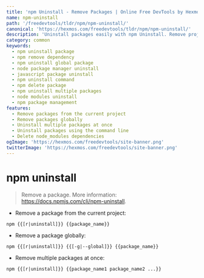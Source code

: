 ```yaml
---
title: 'npm Uninstall - Remove Packages | Online Free DevTools by Hexmos'
name: npm-uninstall
path: '/freedevtools/tldr/npm/npm-uninstall/'
canonical: 'https://hexmos.com/freedevtools/tldr/npm/npm-uninstall/'
description: 'Uninstall packages easily with npm Uninstall. Remove project dependencies and global modules quickly. Free online tool, no registration required.'
category: common
keywords:
  - npm uninstall package
  - npm remove dependency
  - npm uninstall global package
  - node package manager uninstall
  - javascript package uninstall
  - npm uninstall command
  - npm delete package
  - npm uninstall multiple packages
  - node modules uninstall
  - npm package management
features:
  - Remove packages from the current project
  - Remove packages globally
  - Uninstall multiple packages at once
  - Uninstall packages using the command line
  - Delete node_modules dependencies
ogImage: 'https://hexmos.com/freedevtools/site-banner.png'
twitterImage: 'https://hexmos.com/freedevtools/site-banner.png'
---
```


# npm uninstall

> Remove a package.
> More information: <https://docs.npmjs.com/cli/npm-uninstall>.

- Remove a package from the current project:

`npm {{[r|uninstall]}} {{package_name}}`

- Remove a package globally:

`npm {{[r|uninstall]}} {{[-g|--global]}} {{package_name}}`

- Remove multiple packages at once:

`npm {{[r|uninstall]}} {{package_name1 package_name2 ...}}`
